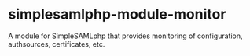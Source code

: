 # simplesamlphp-module-monitor
A module for SimpleSAMLphp that provides monitoring of configuration, authsources, certificates, etc.
